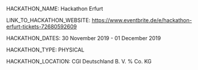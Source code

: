 HACKATHON_NAME: Hackathon Erfurt

LINK_TO_HACKATHON_WEBSITE: https://www.eventbrite.de/e/hackathon-erfurt-tickets-72680592609

HACKATHON_DATES: 30 November 2019 - 01 December 2019

HACKATHON_TYPE: PHYSICAL

HACKATHON_LOCATION: CGI Deutschland B. V. % Co. KG
